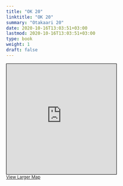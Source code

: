 ```yaml
---
title: "OK 20"
linktitle: "OK 20"
summary: "Otakaari 20"
date: 2020-10-16T13:03:51+03:00
lastmod: 2020-10-16T13:03:51+03:00
type: book
weight: 1
draft: false
---
```


<iframe width="300" height="300" frameborder="0" scrolling="no" marginheight="0" marginwidth="0" src="https://www.openstreetmap.org/export/embed.html?bbox=24.831303656101227%2C60.185966296649624%2C24.8357829451561%2C60.187175811557836&amp;layer=mapnik&amp;marker=60.18657105967357%2C24.833543300628662" style="border: 1px solid black"></iframe><br/><small><a href="https://www.openstreetmap.org/?mlat=60.18657&amp;mlon=24.83354#map=19/60.18657/24.83354&amp;layers=N">View Larger Map</a></small>
